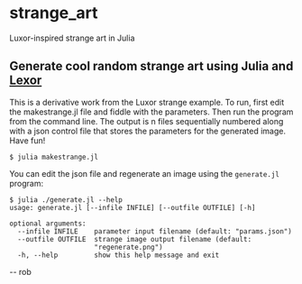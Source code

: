 # strange_art
Luxor-inspired strange art in Julia

## Generate cool random strange art using Julia and [Lexor](https://github.com/JuliaGraphics/Luxor.jl)

This is a derivative work from the Luxor strange example. To run, first edit the makestrange.jl file and fiddle with the parameters. Then
run the program from the command line. The output is n files sequentially numbered along with a json control file that stores the parameters for the
generated image. Have fun!

```
$ julia makestrange.jl
````

You can edit the json file and regenerate an image using the `generate.jl` program:

```
$ julia ./generate.jl --help
usage: generate.jl [--infile INFILE] [--outfile OUTFILE] [-h]

optional arguments:
  --infile INFILE    parameter input filename (default: "params.json")
  --outfile OUTFILE  strange image output filename (default:
                     "regenerate.png")
  -h, --help         show this help message and exit

```


 -- rob


